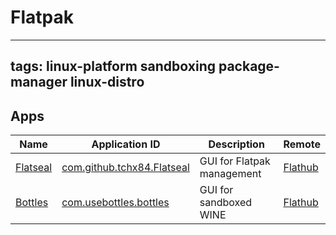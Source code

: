 # Flatpak
---
tags: linux-platform sandboxing package-manager linux-distro
---
## Apps
| Name | Application ID | Description | Remote |
| --- | --- | --- | --- |
[Flatseal](https://github.com/tchx84/Flatseal) | [com.github.tchx84.Flatseal](https://flathub.org/apps/details/com.github.tchx84.Flatseal) | GUI for Flatpak management | [Flathub](https://flathub.org/home)
[Bottles](https://github.com/bottlesdevs/Bottles) | [com.usebottles.bottles](https://flathub.org/apps/details/com.usebottles.bottles) | GUI for sandboxed WINE | [Flathub](https://flathub.org/home) |
